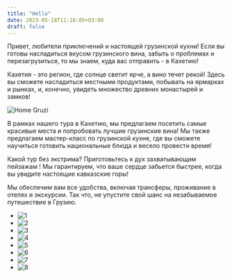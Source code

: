 ```yaml
---
title: "Hello"
date: 2023-05-18T11:18:05+03:00
draft: false
---
```


Привет, любители приключений и настоящей грузинской кухни! 
Если вы готовы насладиться вкусом грузинского вина, 
забыть о проблемах и перезагрузиться, то мы знаем, 
куда вас отправить  - в Кахетию!

Кахетия - это регион, где солнце светит 
ярче, а вино течет рекой! 
Здесь вы сможете насладиться местными продуктами, 
побывать на ярмарках и рынках, и, конечно, 
увидеть множество древних монастырей и замков!

![Home Gruzi](img/home.jpg)

В рамках нашего тура в Кахетию, мы 
предлагаем посетить самые красивые 
места и попробовать лучшие грузинские вина! 
Мы также предлагаем мастер-класс по грузинской 
кухне, где вы сможете научиться готовить 
национальные блюда и весело провести время!

Какой тур без экстрима? Приготовьтесь к дух 
захватывающим пейзажам ! Мы гарантируем, 
что ваше сердце забьется быстрее, когда 
вы увидите настоящие кавказские горы!

Мы обеспечим вам все удобства, включая 
трансферы, проживание в отелях и экскурсии. 
Так что, не упустите свой шанс на незабываемое 
путешествие в Грузию.

- ![1](img/cercovi.jpg)
- ![2](img/DSC02491-min.jpg)
- ![3](img/DSC02733-min.jpg)
- ![4](img/DSC02765-min.jpg)
- ![5](img/DSC02860-min.jpg)
- ![6](img/friend.jpg)
- ![7](img/home.jpg)
- ![8](img/labirint.jpg)